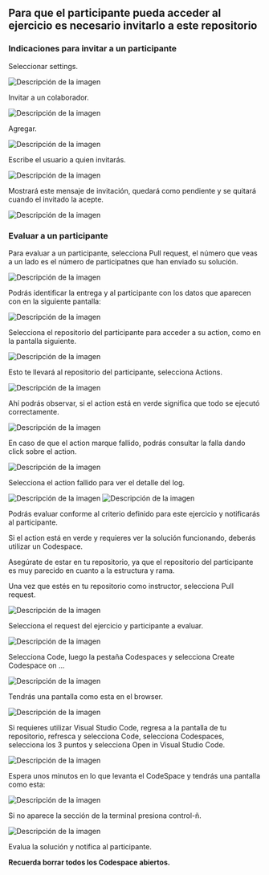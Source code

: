 ## **Para que el participante pueda acceder al ejercicio es necesario invitarlo a este repositorio**

### Indicaciones para invitar a un participante

Seleccionar settings.

![Descripción de la imagen](./Imagenes/Img1.png) 

Invitar a un colaborador.

![Descripción de la imagen](Imagenes/Img2.png)

Agregar.

![Descripción de la imagen](Imagenes/Img3.png)

Escribe el usuario a quien invitarás.

![Descripción de la imagen](Imagenes/Img4.png)

Mostrará este mensaje de invitación, quedará como pendiente y se quitará cuando el invitado la acepte.

![Descripción de la imagen](Imagenes/Img5.png)

### Evaluar a un participante

Para evaluar a un participante, selecciona Pull request, el número que veas a un lado es el número de participatnes que han enviado su solución.

![Descripción de la imagen](Imagenes/Img32.png)

Podrás identificar la entrega y al participante con los datos que aparecen con en la siguiente pantalla:

![Descripción de la imagen](Imagenes/Img33.png)

Selecciona el repositorio del participante para acceder a su action, como en la pantalla siguiente.

![Descripción de la imagen](Imagenes/Img34.png)

Esto te llevará al repositorio del participante, selecciona Actions.

![Descripción de la imagen](Imagenes/Img35.png)

Ahí podrás observar, si el action está en verde significa que todo se ejecutó correctamente.

![Descripción de la imagen](Imagenes/Img36.png)

En caso de que el action marque fallido, podrás consultar la falla dando click sobre el action.

![Descripción de la imagen](Imagenes/Img24.png)

Selecciona el action fallido para ver el detalle del log.

![Descripción de la imagen](Imagenes/Img25.png)
![Descripción de la imagen](Imagenes/Img26.png)

Podrás evaluar conforme al criterio definido para este ejercicio y notificarás al participante.

Si el action está en verde y requieres ver la solución funcionando, deberás utilizar un Codespace.

Asegúrate de estar en tu repositorio, ya que el repositorio del participante es muy parecido en cuanto a la estructura y rama.

Una vez que estés en tu repositorio como instructor, selecciona Pull request.

![Descripción de la imagen](Imagenes/Img32.png)

Selecciona el request del ejercicio y participante a evaluar.

![Descripción de la imagen](Imagenes/Img33.png)

Selecciona Code, luego la pestaña Codespaces y selecciona Create Codespace on ...

![Descripción de la imagen](Imagenes/Img37.png)

Tendrás una pantalla como esta en el browser.

![Descripción de la imagen](Imagenes/Img38.png)

Si requieres utilizar Visual Studio Code, regresa a la pantalla de tu repositorio, refresca y selecciona Code, selecciona Codespaces, selecciona los 3 puntos y selecciona Open in Visual Studio Code.

![Descripción de la imagen](Imagenes/Img39.png)

Espera unos minutos en lo que levanta el CodeSpace y tendrás una pantalla como esta:

![Descripción de la imagen](Imagenes/Img20.png)

Si no aparece la sección de la terminal presiona control-ñ.

![Descripción de la imagen](Imagenes/Img21.png)

Evalua la solución y notifica al participante.

**Recuerda borrar todos los Codespace abiertos.**





